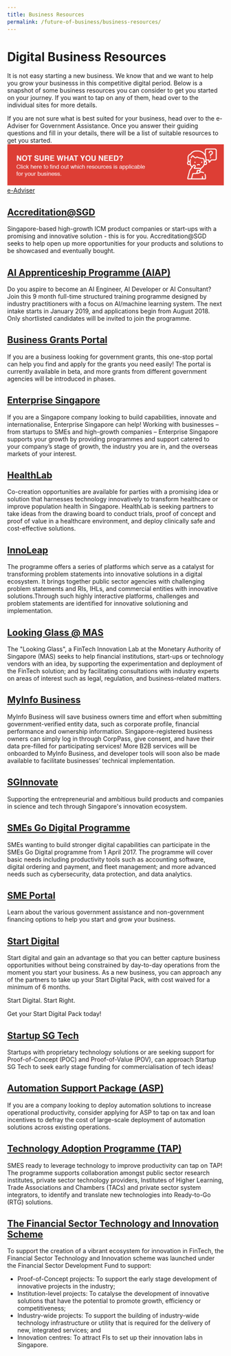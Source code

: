 ```yaml
---
title: Business Resources 
permalink: /future-of-business/business-resources/
---
```


# Digital Business Resources

It is not easy starting a new business. We know that and we want to help you grow your businesss in this competitive digital period. Below is a snapshot of some business resources you can consider to get you started on your journey. If you want to tap on any of them, head over to the individual sites for more details. 
  
If you are not sure what is best suited for your business, head over to the e-Adviser for Government Assistance. Once you answer their guiding questions and fill in your details, there will be a list of suitable resources to get you started. 
![Click below to find out which resources are applicable to your business](/images/biz-help.png "Business Resources")
<a href="https://gaeadviser.gobusiness.gov.sg" target="_blank">e-Adviser</a>

## **[Accreditation@SGD](https://www.imda.gov.sg/programme-listing/accreditation-at-sgd)**

Singapore-based high-growth ICM product companies or start-ups with a promising and innovative solution - this is for you. Accreditation@SGD seeks to help open up more opportunities for your products and solutions to be showcased and eventually bought.

## **[AI Apprenticeship Programme (AIAP)](https://www.aisingapore.org/aiap/)**

Do you aspire to become an AI Engineer, AI Developer or AI Consultant? Join this 9 month full-time structured training programme designed by industry practitioners with a focus on AI/machine learning system. The next intake starts in January 2019, and applications begin from August 2018. Only shortlisted candidates will be invited to join the programme.

## **[Business Grants Portal](https://www.businessgrants.gov.sg/)**

If you are a business looking for government grants, this one-stop portal can help you find and apply for the grants you need easily! The portal is currently available in beta, and more grants from different government agencies will be introduced in phases.

## **[Enterprise Singapore](https://www.enterprisesg.gov.sg/)**

If you are a Singapore company looking to build capabilities, innovate and internationalise, Enterprise Singapore can help! Working with businesses – from startups to SMEs and high-growth companies – Enterprise Singapore supports your growth by providing programmes and support catered to your company’s stage of growth, the industry you are in, and the overseas markets of your interest.

## **[HealthLab](https://www.ihis.com.sg/HealthLab)**

Co-creation opportunities are available for parties with a promising idea or solution that harnesses technology innovatively to transform healthcare or improve population health in Singapore. HealthLab is seeking partners to take ideas from the drawing board to conduct trials, proof of concept and proof of value in a healthcare environment, and deploy clinically safe and cost-effective solutions.
  
## **[InnoLeap](https://www.tech.gov.sg/files/media/media-releases/2017/02/Annex%20B%20InnoLeap%20Factsheet.pdf)**

The programme offers a series of platforms which serve as a catalyst for transforming problem statements into innovative solutions in a digital ecosystem. It brings together public sector agencies with challenging problem statements and RIs, IHLs, and commercial entities with innovative solutions.Through such highly interactive platforms, challenges and problem statements are identified for innovative solutioning and implementation.

 ## **[Looking Glass @ MAS](https://www.mas.gov.sg/news/media-releases/2016/mas-establishes-fintech-innovation-lab)**

The "Looking Glass", a FinTech Innovation Lab at the Monetary Authority of Singapore (MAS) seeks to help financial institutions, start-ups or technology vendors with an idea, by supporting the experimentation and deployment of the FinTech solution; and by facilitating consultations with industry experts on areas of interest such as legal, regulation, and business-related matters.


## **[MyInfo Business](https://business.myinfo.gov.sg/)**

MyInfo Business will save business owners time and effort when submitting government-verified entity data, such as corporate profile, financial performance and ownership information. Singapore-registered business owners can simply log in through CorpPass, give consent, and have their data pre-filled for participating services! More B2B services will be onboarded to MyInfo Business, and developer tools will soon also be made available to facilitate businesses’ technical implementation.

## **[SGInnovate](https://www.sginnovate.com/)**

Supporting the entrepreneurial and ambitious build products and companies in science and tech through Singapore's innovation ecosystem.

## **[SMEs Go Digital Programme](https://www.imda.gov.sg/smesgodigital)**

SMEs wanting to build stronger digital capabilities can participate in the SMEs Go Digital programme from 1 April 2017. The programme will cover basic needs including productivity tools such as accounting software, digital ordering and payment, and fleet management; and more advanced needs such as cybersecurity, data protection, and data analytics.

## **[SME Portal](https://www.smeportal.sg/content/smeportal/en/home.html)**

Learn about the various government assistance and non-government financing options to help you start and grow your business.

## **[Start Digital](https://www.imda.gov.sg/StartDigital?utm_source=Smart%20Nation&utm_medium=Video&utm_campaign=Smart%20Nation%20Video%20with%20Start%20Digital%20Mention)**

Start digital and gain an advantage so that you can better capture business opportunities without being constrained by day-to-day operations from the moment you start your business. As a new business, you can approach any of the partners to take up your Start Digital Pack, with cost waived for a minimum of 6 months.

Start Digital. Start Right.

Get your Start Digital Pack today!

## **[Startup SG Tech](http://www.startupsg.net/startupsg-tech)**

Startups with proprietary technology solutions or are seeking support for Proof-of-Concept (POC) and Proof-of-Value (POV), can approach Startup SG Tech to seek early stage funding for commercialisation of tech ideas!

## **[Automation Support Package (ASP)](https://spring.enterprisesg.gov.sg/Growing-Business/Grant/development-areas/Pages/enhancing-business-processes-for-productivity.aspx)**

If you are a company looking to deploy automation solutions to increase operational productivity, consider applying for ASP to tap on tax and loan incentives to defray the cost of large-scale deployment of automation solutions across existing operations.

## **[Technology Adoption Programme (TAP)](https://www.enterprisesg.gov.sg/financial-assistance/grants/for-partners/technology-adoption-programme)**

SMES ready to leverage technology to improve productivity can tap on TAP! The programme supports collaboration amongst public sector research institutes, private sector technology providers, Institutes of Higher Learning, Trade Associations and Chambers (TACs) and private sector system integrators, to identify and translate new technologies into Ready-to-Go (RTG) solutions.

## **[The Financial Sector Technology and Innovation Scheme](http://www.mas.gov.sg/Singapore-Financial-Centre/Smart-Financial-Centre/Setting-up-your-Business.aspx)**

To support the creation of a vibrant ecosystem for innovation in FinTech, the Financial Sector Technology and Innovation scheme was launched under the Financial Sector Development Fund to support:

-   Proof-of-Concept projects: To support the early stage development of innovative projects in the industry;
-   Institution-level projects: To catalyse the development of innovative solutions that have the potential to promote growth, efficiency or competitiveness;
-   Industry-wide projects: To support the building of industry-wide technology infrastructure or utility that is required for the delivery of new, integrated services; and
-   Innovation centres: To attract FIs to set up their innovation labs in Singapore.
